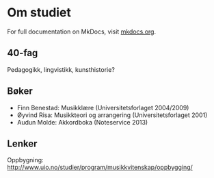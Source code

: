 # Om studiet

For full documentation on MkDocs, visit [mkdocs.org](http://mkdocs.org).

## 40-fag

Pedagogikk, lingvistikk, kunsthistorie?

## Bøker

- Finn Benestad: Musikklære (Universitetsforlaget 2004/2009)
- Øyvind Risa: Musikkteori og arrangering (Universitetsforlaget 2001)
- Audun Molde: Akkordboka (Noteservice 2013)

## Lenker

Oppbygning: <http://www.uio.no/studier/program/musikkvitenskap/oppbygging/>